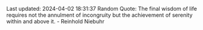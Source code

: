 Last updated: 2024-04-02 18:31:37
Random Quote: The final wisdom of life requires not the annulment of incongruity but the achievement of serenity within and above it. - Reinhold Niebuhr